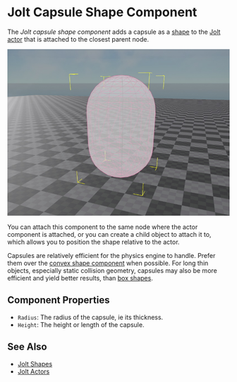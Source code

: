 # Jolt Capsule Shape Component

The *Jolt capsule shape component* adds a capsule as a [shape](jolt-shapes.md) to the [Jolt actor](../actors/jolt-actors.md) that is attached to the closest parent node.

![Capsule Shape](media/jolt-capsule-shape.jpg)

You can attach this component to the same node where the actor component is attached, or you can create a child object to attach it to, which allows you to position the shape relative to the actor.

Capsules are relatively efficient for the physics engine to handle. Prefer them over the [convex shape component](jolt-convex-shape-component.md) when possible. For long thin objects, especially static collision geometry, capsules may also be more efficient and yield better results, than [box shapes](jolt-box-shape-component.md).

## Component Properties

* `Radius`: The radius of the capsule, ie its thickness.
* `Height`: The height or length of the capsule.

## See Also

* [Jolt Shapes](jolt-shapes.md)
* [Jolt Actors](../actors/jolt-actors.md)
